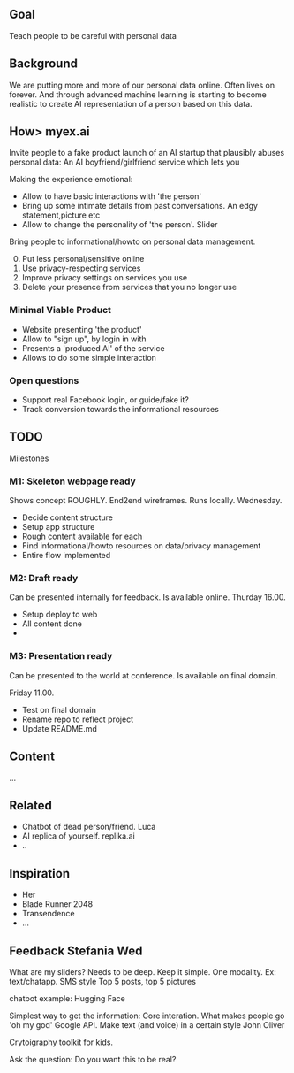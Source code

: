 
## Goal

Teach people to be careful with personal data

## Background
We are putting more and more of our personal data online.
Often lives on forever.
And through advanced machine learning is starting to become realistic to create AI representation of a person based on this data.

## How> myex.ai

Invite people to a fake product launch of an AI startup that plausibly abuses personal data:
An AI boyfriend/girlfriend service which lets you 

Making the experience emotional:

* Allow to have basic interactions with 'the person'
* Bring up some intimate details from past conversations. An edgy statement,picture etc
* Allow to change the personality of 'the person'. Slider

Bring people to informational/howto on personal data management.

0. Put less personal/sensitive online
1. Use privacy-respecting services
2. Improve privacy settings on services you use
3. Delete your presence from services that you no longer use

### Minimal Viable Product

* Website presenting 'the product'
* Allow to "sign up", by login in with
* Presents a 'produced AI' of the service
* Allows to do some simple interaction


### Open questions

* Support real Facebook login, or guide/fake it?
* Track conversion towards the informational resources

## TODO

Milestones

### M1: Skeleton webpage ready
Shows concept ROUGHLY. End2end wireframes. Runs locally.
Wednesday.

* Decide content structure
* Setup app structure
* Rough content available for each
* Find informational/howto resources on data/privacy management
* Entire flow implemented


### M2: Draft ready
Can be presented internally for feedback.
Is available online.
Thurday 16.00.

* Setup deploy to web
* All content done
* 

### M3: Presentation ready
Can be presented to the world at conference.
Is available on final domain.

Friday 11.00.

* Test on final domain
* Rename repo to reflect project
* Update README.md


## Content

...

## Related


* Chatbot of dead person/friend. Luca
* AI replica of yourself. replika.ai
* ..

## Inspiration

* Her
* Blade Runner 2048
* Transendence
* ...

## Feedback Stefania Wed

What are my sliders?
Needs to be deep.
Keep it simple. One modality. Ex: text/chatapp. SMS style
Top 5 posts, top 5 pictures

chatbot example: Hugging Face

Simplest way to get the information:
Core interation. What makes people go 'oh my god'
Google API. Make text (and voice) in a certain style
John Oliver

Crytoigraphy toolkit for kids.

Ask the question: Do you want this to be real?
